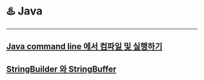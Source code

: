 # ♨️ Java

---
## [Java command line 에서 컴파일 및 실행하기](https://daisy-day.tistory.com/191)

## [StringBuilder 와 StringBuffer](https://daisy-day.tistory.com/192)